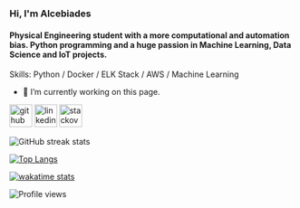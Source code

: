 ### Hi, I'm Alcebiades
####   Physical Engineering student with a more computational and automation bias. Python programming and a huge passion in Machine Learning, Data Science and IoT projects.

Skills: Python / Docker / ELK Stack / AWS / Machine Learning

- 🔭 I’m currently working on this page. 


[<img src='https://cdn.jsdelivr.net/npm/simple-icons@3.0.1/icons/github.svg' alt='github' height='40'>](https://github.com/AlceFilho)  [<img src='https://cdn.jsdelivr.net/npm/simple-icons@3.0.1/icons/linkedin.svg' alt='linkedin' height='40'>](https://www.linkedin.com/in/alcebiadesfilho/)  [<img src='https://cdn.jsdelivr.net/npm/simple-icons@3.0.1/icons/stackoverflow.svg' alt='stackoverflow' height='40'>](https://stackoverflow.com/users/14145420/alcefilho)  


![GitHub streak stats](https://github-readme-streak-stats.herokuapp.com/?user=AlceFilho&theme=tokyonight)  

[![Top Langs](https://github-readme-stats.vercel.app/api/top-langs/?username=AlceFilho&theme=tokyonight)](https://github.com/AlceFilho/github-readme-stats)

[![ wakatime stats](https://github-readme-stats.vercel.app/api/wakatime?username=AlceFilho)](https://github.com/AlceFilho/github-readme-stats)


![Profile views](https://gpvc.arturio.dev/AlceFilho)  

